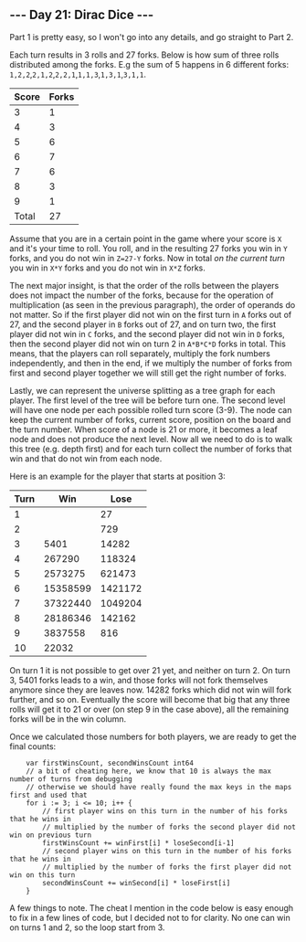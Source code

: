 ## --- Day 21: Dirac Dice ---

Part 1 is pretty easy, so I won't go into any details, and go straight to Part 2.

Each turn results in 3 rolls and 27 forks. Below is how sum of three rolls distributed among the forks. E.g the sum of 5 happens in 6 different forks: `1,2,2`,`2,1,2`,`2,2,1`,`1,1,3`,`1,3,1`,`3,1,1`.

| Score | Forks |
| ----- | ----- |
| 3     | 1     |
| 4     | 3     |
| 5     | 6     |
| 6     | 7     |
| 7     | 6     |
| 8     | 3     |
| 9     | 1     |
| Total | 27    |

Assume that you are in a certain point in the game where your score is `X` and it's your time to roll. You roll, and in the resulting 27 forks you win in `Y` forks, and you do not win in `Z=27-Y` forks. Now in total *on the current turn* you win in `X*Y` forks and you do not win in `X*Z` forks.

The next major insight, is that the order of the rolls between the players does not impact the number of the forks, because for the operation of multiplication (as seen in the previous paragraph), the order of operands do not matter. So if the first player did not win on the first turn in `A` forks out of 27, and the second player in `B` forks out of 27, and on turn two, the first player did not win in `C` forks, and the second player did not win in `D` forks, then the second player did not win on turn 2 in `A*B*C*D` forks in total. This means, that the players can roll separately, multiply the fork numbers independently, and then in the end, if we multiply the number of forks from first and second player together we will still get the right number of forks.

Lastly, we can represent the universe splitting as a tree graph for each player. The first level of the tree will be before turn one. The second level will have one node per each possible rolled turn score (3-9). The node can keep the current number of forks, current score, position on the board and the turn number. When score of a node is 21 or more, it becomes a leaf node and does not produce the next level. Now all we need to do is to walk this tree (e.g. depth first) and for each turn collect the number of forks that win and that do not win from each node.

Here is an example for the player that starts at position 3:

| Turn | Win      | Lose    |
| ---- | -------- | ------- |
| 1    |          | 27      |
| 2    |          | 729     |
| 3    | 5401     | 14282   |
| 4    | 267290   | 118324  |
| 5    | 2573275  | 621473  |
| 6    | 15358599 | 1421172 |
| 7    | 37322440 | 1049204 |
| 8    | 28186346 | 142162  |
| 9    | 3837558  | 816     |
| 10   | 22032    |         |

On turn 1 it is not possible to get over 21 yet, and neither on turn 2. On turn 3, 5401 forks leads to a win, and those forks will not fork themselves anymore since they are leaves now. 14282 forks which did not win will fork further, and so on. Eventually the score will become that big that any three rolls will get it to 21 or over (on step 9 in the case above), all the remaining forks will be in the win column.

Once we calculated those numbers for both players, we are ready to get the final counts:

```
	var firstWinsCount, secondWinsCount int64
	// a bit of cheating here, we know that 10 is always the max number of turns from debugging
	// otherwise we should have really found the max keys in the maps first and used that
	for i := 3; i <= 10; i++ {
		// first player wins on this turn in the number of his forks that he wins in
		// multiplied by the number of forks the second player did not win on previous turn
		firstWinsCount += winFirst[i] * loseSecond[i-1]
		// second player wins on this turn in the number of his forks that he wins in
		// multiplied by the number of forks the first player did not win on this turn
		secondWinsCount += winSecond[i] * loseFirst[i]
	}
```
A few things to note. The cheat I mention in the code below is easy enough to fix in a few lines of code, but I decided not to for clarity. No one can win on turns 1 and 2, so the loop start from 3.
